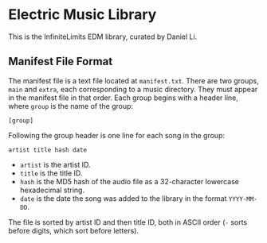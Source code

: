 # Electric Music Library

This is the InfiniteLimits EDM library, curated by Daniel Li.

## Manifest File Format

The manifest file is a text file located at `manifest.txt`.
There are two groups, `main` and `extra`, each corresponding to a music directory.
They must appear in the manifest file in that order.
Each group begins with a header line, where `group` is the name of the group:

```
[group]
```

Following the group header is one line for each song in the group:

```
artist title hash date
```

- `artist` is the artist ID.
- `title` is the title ID.
- `hash` is the MD5 hash of the audio file as a 32-character lowercase hexadecimal string.
- `date` is the date the song was added to the library in the format `YYYY-MM-DD`.

The file is sorted by artist ID and then title ID, both in ASCII order
(`-` sorts before digits, which sort before letters).

